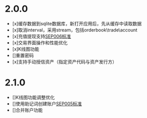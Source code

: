 
2.0.0
====
* [x]缓存数据到sqlite数据库，新打开应用后，先从缓存中读取数据
* [x]取消interval，采用stream，包括orderbook\trade\account
* [x]充值提现支持[SEP006标准](https://github.com/stellar/stellar-protocol/blob/master/ecosystem/sep-0006.md)
* [x]交易界面操作和性能优化
* [x]K线图功能
* []重置密码
* [x]支持手动授信资产（指定资产代码与资产发行方）

2.1.0
====
* []K线图功能调整优化
* []使用助记词创建账户[SEP005标准](https://github.com/stellar/stellar-protocol/blob/master/ecosystem/sep-0005.md)
* []合并账户功能

